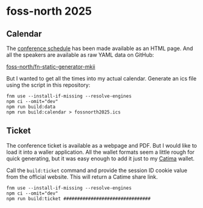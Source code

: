 # foss-north 2025

## Calendar

The [conference schedule][] has been made available as an HTML page. And all the
speakers are available as raw YAML data on GitHub:

[foss-north/fn-static-generator-mkii][speakers]

But I wanted to get all the times into my actual calendar. Generate an ics file
using the script in this repository:

```fish
fnm use --install-if-missing --resolve-engines
npm ci --omit="dev"
npm run build:data
npm run build:calendar > fossnorth2025.ics
```

[conference schedule]: https://foss-north.se/2025/schedule.html
[speakers]: https://github.com/foss-north/fn-static-generator-mkii/blob/master/source/2025/_data/speakers.yaml

## Ticket

The conference ticket is available as a webpage and PDF. But I would like to
load it into a waller application. All the wallet formats seem a little rough
for quick generating, but it was easy enough to add it just to my [Catima][]
wallet.

Call the `build:ticket` command and provide the session ID cookie value from
the official website. This will return a Catime share link.

```fish
fnm use --install-if-missing --resolve-engines
npm ci --omit="dev"
npm run build:ticket ################################
```

[Catima]: https://catima.app/
